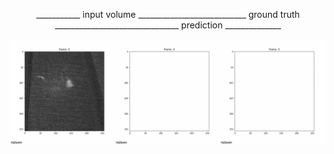 <p align="center">
  ___________ input volume ___________________________ ground truth _______________________________ prediction ______________
</p>

![Alt Text](https://github.com/cweo/3DElegansTracking/blob/master/yey.gif)
